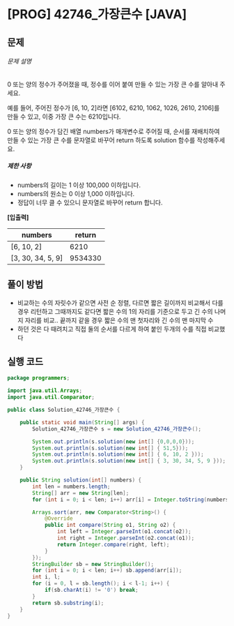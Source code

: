 # [PROG] 42746_가장큰수 [JAVA]

## 문제

###### 문제 설명

0 또는 양의 정수가 주어졌을 때, 정수를 이어 붙여 만들 수 있는 가장 큰 수를 알아내 주세요.

예를 들어, 주어진 정수가 [6, 10, 2]라면 [6102, 6210, 1062, 1026, 2610, 2106]를 만들 수 있고, 이중 가장 큰 수는 6210입니다.

0 또는 양의 정수가 담긴 배열 numbers가 매개변수로 주어질 때, 순서를 재배치하여 만들 수 있는 가장 큰 수를 문자열로 바꾸어 return 하도록 solution 함수를 작성해주세요.

##### 제한 사항

- numbers의 길이는 1 이상 100,000 이하입니다.
- numbers의 원소는 0 이상 1,000 이하입니다.
- 정답이 너무 클 수 있으니 문자열로 바꾸어 return 합니다.

**[입출력]**

| numbers           | return  |
| ----------------- | ------- |
| [6, 10, 2]        | 6210    |
| [3, 30, 34, 5, 9] | 9534330 |



## 풀이 방법

- 비교하는 수의 자릿수가 같으면 사전 순 정렬,  다르면 짧은 길이까지 비교해서 다를 경우 리턴하고 그때까지도 같다면 짧은 수의 1의 자리를 기준으로 두고 긴 수의 나머지 자리를 비교.. 끝까지 같을 경우 짧은 수의 맨 첫자리와 긴 수의 맨 마지막 수 
- 하던 것은 다 때려치고 직접 둘의 순서를 다르게 하여 붙인 두개의 수를 직접 비교했다

## 실행 코드

```java
package programmers;

import java.util.Arrays;
import java.util.Comparator;

public class Solution_42746_가장큰수 {

	public static void main(String[] args) {
		Solution_42746_가장큰수 s = new Solution_42746_가장큰수();

		System.out.println(s.solution(new int[] {0,0,0,0}));
		System.out.println(s.solution(new int[] { 51,5}));
		System.out.println(s.solution(new int[] { 6, 10, 2 }));
		System.out.println(s.solution(new int[] { 3, 30, 34, 5, 9 }));
	}

	public String solution(int[] numbers) {
		int len = numbers.length;
		String[] arr = new String[len];
		for (int i = 0; i < len; i++) arr[i] = Integer.toString(numbers[i]);

		Arrays.sort(arr, new Comparator<String>() {
			@Override
			public int compare(String o1, String o2) {
				int left = Integer.parseInt(o1.concat(o2));
				int right = Integer.parseInt(o2.concat(o1));
				return Integer.compare(right, left);
			}
		});
		StringBuilder sb = new StringBuilder();
		for (int i = 0; i < len; i++) sb.append(arr[i]);
		int i, l;
		for (i = 0, l = sb.length(); i < l-1; i++) {
			if(sb.charAt(i) != '0') break; 
		}
		return sb.substring(i);
	}
}

```

```

```